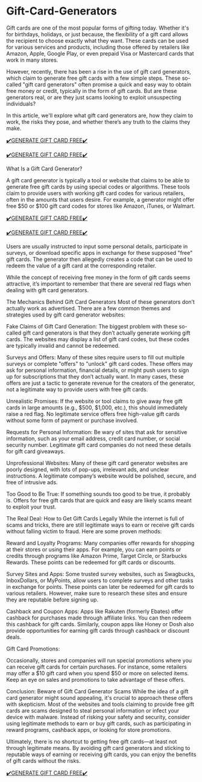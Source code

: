 # Gift-Card-Generators
Gift cards are one of the most popular forms of gifting today. Whether it's for birthdays, holidays, or just because, the flexibility of a gift card allows the recipient to choose exactly what they want. These cards can be used for various services and products, including those offered by retailers like Amazon, Apple, Google Play, or even prepaid Visa or Mastercard cards that work in many stores.

However, recently, there has been a rise in the use of gift card generators, which claim to generate free gift cards with a few simple steps. These so-called "gift card generators" often promise a quick and easy way to obtain free money or credit, typically in the form of gift cards. But are these generators real, or are they just scams looking to exploit unsuspecting individuals?

In this article, we'll explore what gift card generators are, how they claim to work, the risks they pose, and whether there’s any truth to the claims they make.

[✔️GENERATE GIFT CARD FREE✔️](https://card.giftmartusa.com/)

[✔️GENERATE GIFT CARD FREE✔️](https://card.giftmartusa.com/)

What Is a Gift Card Generator?

A gift card generator is typically a tool or website that claims to be able to generate free gift cards by using special codes or algorithms. These tools claim to provide users with working gift card codes for various retailers, often in the amounts that users desire. For example, a generator might offer free $50 or $100 gift card codes for stores like Amazon, iTunes, or Walmart.

[✔️GENERATE GIFT CARD FREE✔️](https://card.giftmartusa.com/)

[✔️GENERATE GIFT CARD FREE✔️](https://card.giftmartusa.com/)


Users are usually instructed to input some personal details, participate in surveys, or download specific apps in exchange for these supposed "free" gift cards. The generator then allegedly creates a code that can be used to redeem the value of a gift card at the corresponding retailer.

While the concept of receiving free money in the form of gift cards seems attractive, it’s important to remember that there are several red flags when dealing with gift card generators.

The Mechanics Behind Gift Card Generators
Most of these generators don’t actually work as advertised. There are a few common themes and strategies used by gift card generator websites:

Fake Claims of Gift Card Generation: The biggest problem with these so-called gift card generators is that they don’t actually generate working gift cards. The websites may display a list of gift card codes, but these codes are typically invalid and cannot be redeemed.

Surveys and Offers: Many of these sites require users to fill out multiple surveys or complete "offers" to "unlock" gift card codes. These offers may ask for personal information, financial details, or might push users to sign up for subscriptions that they don’t actually want. In many cases, these offers are just a tactic to generate revenue for the creators of the generator, not a legitimate way to provide users with free gift cards.

Unrealistic Promises: If the website or tool claims to give away free gift cards in large amounts (e.g., $500, $1,000, etc.), this should immediately raise a red flag. No legitimate service offers free high-value gift cards without some form of payment or purchase involved.

Requests for Personal Information: Be wary of sites that ask for sensitive information, such as your email address, credit card number, or social security number. Legitimate gift card companies do not need these details for gift card giveaways.

Unprofessional Websites: Many of these gift card generator websites are poorly designed, with lots of pop-ups, irrelevant ads, and unclear instructions. A legitimate company’s website would be polished, secure, and free of intrusive ads.

Too Good to Be True: If something sounds too good to be true, it probably is. Offers for free gift cards that are quick and easy are likely scams meant to exploit your trust.

The Real Deal: How to Get Gift Cards Legally
While the internet is full of scams and tricks, there are still legitimate ways to earn or receive gift cards without falling victim to fraud. Here are some proven methods:

Reward and Loyalty Programs: Many companies offer rewards for shopping at their stores or using their apps. For example, you can earn points or credits through programs like Amazon Prime, Target Circle, or Starbucks Rewards. These points can be redeemed for gift cards or discounts.

Survey Sites and Apps: Some trusted survey websites, such as Swagbucks, InboxDollars, or MyPoints, allow users to complete surveys and other tasks in exchange for points. These points can later be redeemed for gift cards to various retailers. However, make sure to research these sites and ensure they are reputable before signing up.

Cashback and Coupon Apps: Apps like Rakuten (formerly Ebates) offer cashback for purchases made through affiliate links. You can then redeem this cashback for gift cards. Similarly, coupon apps like Honey or Dosh also provide opportunities for earning gift cards through cashback or discount deals.

Gift Card Promotions:

Occasionally, stores and companies will run special promotions where you can receive gift cards for certain purchases. For instance, some retailers may offer a $10 gift card when you spend $50 or more on selected items. Keep an eye on sales and promotions to take advantage of these offers.

Conclusion: Beware of Gift Card Generator Scams
While the idea of a gift card generator might sound appealing, it's crucial to approach these offers with skepticism. Most of the websites and tools claiming to provide free gift cards are scams designed to steal personal information or infect your device with malware. Instead of risking your safety and security, consider using legitimate methods to earn or buy gift cards, such as participating in reward programs, cashback apps, or looking for store promotions.

Ultimately, there is no shortcut to getting free gift cards—at least not through legitimate means. By avoiding gift card generators and sticking to reputable ways of earning or receiving gift cards, you can enjoy the benefits of gift cards without the risks.

[✔️GENERATE GIFT CARD FREE✔️](https://card.giftmartusa.com/)




